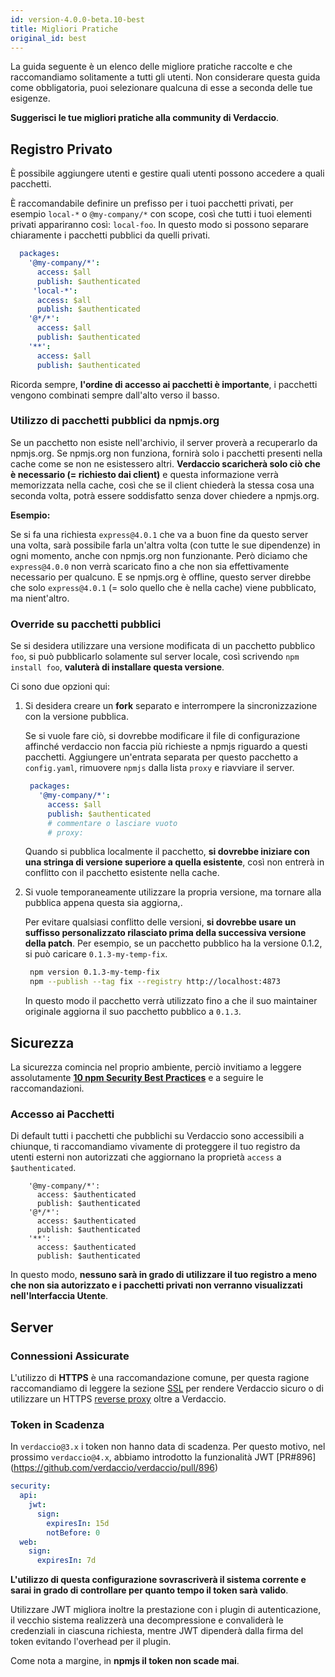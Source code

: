 ```yaml
---
id: version-4.0.0-beta.10-best
title: Migliori Pratiche
original_id: best
---
```


La guida seguente è un elenco delle migliore pratiche raccolte e che raccomandiamo solitamente a tutti gli utenti. Non considerare questa guida come obbligatoria, puoi selezionare qualcuna di esse a seconda delle tue esigenze.

**Suggerisci le tue migliori pratiche alla community di Verdaccio**.

## Registro Privato

È possibile aggiungere utenti e gestire quali utenti possono accedere a quali pacchetti.

È raccomandabile definire un prefisso per i tuoi pacchetti privati, per esempio `local-*` o `@my-company/*` con scope, così che tutti i tuoi elementi privati appariranno così: `local-foo`. In questo modo si possono separare chiaramente i pacchetti pubblici da quelli privati.

```yaml
  packages:
    '@my-company/*':
      access: $all
      publish: $authenticated
     'local-*':
      access: $all
      publish: $authenticated
    '@*/*':
      access: $all
      publish: $authenticated
    '**':
      access: $all
      publish: $authenticated
   ```

Ricorda sempre, **l'ordine di accesso ai pacchetti è importante**, i pacchetti vengono combinati sempre dall'alto verso il basso.

### Utilizzo di pacchetti pubblici da npmjs.org

Se un pacchetto non esiste nell'archivio, il server proverà a recuperarlo da npmjs.org. Se npmjs.org non funziona, fornirà solo i pacchetti presenti nella cache come se non ne esistessero altri. **Verdaccio scaricherà solo ciò che è necessario (= richiesto dai client)** e questa informazione verrà memorizzata nella cache, così che se il client chiederà la stessa cosa una seconda volta, potrà essere soddisfatto senza dover chiedere a npmjs.org.

**Esempio:**

Se si fa una richiesta `express@4.0.1` che va a buon fine da questo server una volta, sarà possibile farla un'altra volta (con tutte le sue dipendenze) in ogni momento, anche con npmjs.org non funzionante. Però diciamo che `express@4.0.0` non verrà scaricato fino a che non sia effettivamente necessario per qualcuno. E se npmjs.org è offline, questo server direbbe che solo `express@4.0.1` (= solo quello che è nella cache) viene pubblicato, ma nient'altro.

### Override su pacchetti pubblici 

Se si desidera utilizzare una versione modificata di un pacchetto pubblico `foo`, si può pubblicarlo solamente sul server locale, così scrivendo `npm install foo`, **valuterà di installare questa versione**.

Ci sono due opzioni qui:

1. Si desidera creare un **fork** separato e interrompere la sincronizzazione con la versione pubblica.

   Se si vuole fare ciò, si dovrebbe modificare il file di configurazione affinché verdaccio non faccia più richieste a npmjs riguardo a questi pacchetti. Aggiungere un'entrata separata per questo pacchetto a` config.yaml`, rimuovere `npmjs` dalla lista `proxy` e riavviare il server.

   ```yaml
    packages:
      '@my-company/*':
        access: $all
        publish: $authenticated
        # commentare o lasciare vuoto
        # proxy:
   ```

   Quando si pubblica localmente il pacchetto, **si dovrebbe iniziare con una stringa di versione superiore a quella esistente**, così non entrerà in conflitto con il pacchetto esistente nella cache.

2. Si vuole temporaneamente utilizzare la propria versione, ma tornare alla pubblica appena questa sia aggiorna,.

   Per evitare qualsiasi conflitto delle versioni, **si dovrebbe usare un suffisso personalizzato rilasciato prima della successiva versione della patch**. Per esempio, se un pacchetto pubblico ha la versione 0.1.2, si può caricare `0.1.3-my-temp-fix`.

   ```bash
    npm version 0.1.3-my-temp-fix
    npm --publish --tag fix --registry http://localhost:4873
   ```

   In questo modo il pacchetto verrà utilizzato fino a che il suo maintainer originale aggiorna 
 il suo pacchetto pubblico a `0.1.3`.




## Sicurezza

La sicurezza comincia nel proprio ambiente, perciò invitiamo a leggere assolutamente **[10 npm Security Best Practices](https://snyk.io/blog/ten-npm-security-best-practices/)** e a seguire le raccomandazioni.

### Accesso ai Pacchetti

Di default tutti i pacchetti che pubblichi su Verdaccio sono accessibili a chiunque, ti raccomandiamo vivamente di proteggere il tuo registro da utenti esterni non autorizzati che aggiornano la proprietà `access` a `$authenticated`.

```packages:
    '@my-company/*':
      access: $authenticated
      publish: $authenticated
    '@*/*':
      access: $authenticated
      publish: $authenticated
    '**':
      access: $authenticated
      publish: $authenticated
   ```

In questo modo, **nessuno sarà in grado di utilizzare il tuo registro a meno che non sia autorizzato e i pacchetti privati non verranno visualizzati nell'Interfaccia Utente**.

## Server

### Connessioni Assicurate

L'utilizzo di **HTTPS** è una raccomandazione comune, per questa ragione raccomandiamo di leggere la sezione [SSL](ssl.md) per rendere Verdaccio sicuro o di utilizzare un HTTPS [reverse proxy](reverse-proxy.md) oltre a Verdaccio.

### Token in Scadenza

In `verdaccio@3.x` i token non hanno data di scadenza. Per questo motivo, nel prossimo `verdaccio@4.x`, abbiamo introdotto la funzionalità JWT [PR#896] (https://github.com/verdaccio/verdaccio/pull/896)

```yaml
security:
  api:
    jwt:
      sign:
        expiresIn: 15d
        notBefore: 0
  web:
    sign:
      expiresIn: 7d
```

**L'utilizzo di questa configurazione sovrascriverà il sistema corrente e sarai in grado di controllare per quanto tempo il token sarà valido**.

Utilizzare JWT migliora inoltre la prestazione con i plugin di autenticazione, il vecchio sistema realizzerà una decompressione e convaliderà le credenziali in ciascuna richiesta, mentre JWT dipenderà dalla firma del token evitando l'overhead per il plugin.

Come nota a margine, in **npmjs il token non scade mai**.